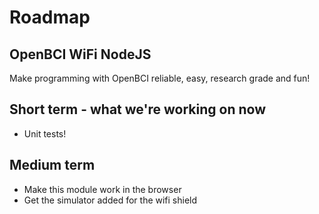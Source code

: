 # Roadmap

## OpenBCI WiFi NodeJS

Make programming with OpenBCI reliable, easy, research grade and fun!

## Short term - what we're working on now

- Unit tests!

## Medium term

- Make this module work in the browser
- Get the simulator added for the wifi shield
